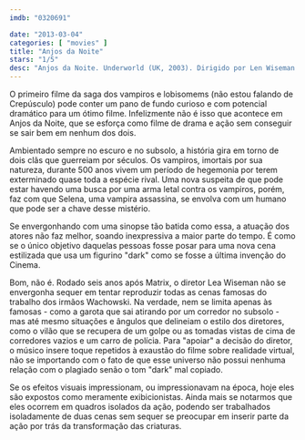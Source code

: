 ```yaml
---
imdb: "0320691"

date: "2013-03-04"
categories: [ "movies" ]
title: "Anjos da Noite"
stars: "1/5"
desc: "Anjos da Noite. Underworld (UK, 2003). Dirigido por Len Wiseman. Escrito por Kevin Grevioux, Len Wiseman, Danny McBride, Danny McBride. Com Kate Beckinsale, Scott Speedman, Michael Sheen, Shane Brolly, Bill Nighy, Erwin Leder, Sophia Myles, Robbie Gee, Wentworth Miller."
---
```

O primeiro filme da saga dos vampiros e lobisomems (não estou falando de Crepúsculo) pode conter um pano de fundo curioso e com potencial dramático para um ótimo filme. Infelizmente não é isso que acontece em Anjos da Noite, que se esforça como filme de drama e ação sem conseguir se sair bem em nenhum dos dois.

Ambientado sempre no escuro e no subsolo, a história gira em torno de dois clãs que guerreiam por séculos. Os vampiros, imortais por sua natureza, durante 500 anos vivem um período de hegemonia por terem exterminado quase toda a espécie rival. Uma nova suspeita de que pode estar havendo uma busca por uma arma letal contra os vampiros, porém, faz com que Selena, uma vampira assassina, se envolva com um humano que pode ser a chave desse mistério.

Se envergonhando com uma sinopse tão batida como essa, a atuação dos atores não faz melhor, soando inexpressiva a maior parte do tempo. É como se o único objetivo daquelas pessoas fosse posar para uma nova cena estilizada que usa um figurino "dark" como se fosse a última invenção do Cinema.

Bom, não é. Rodado seis anos após Matrix, o diretor Lea Wiseman não se envergonha sequer em tentar reproduzir todas as cenas famosas do trabalho dos irmãos Wachowski. Na verdade, nem se limita apenas às famosas - como a garota que sai atirando por um corredor no subsolo - mas até mesmo situações e ângulos que delineiam o estilo dos diretores, como o vilão que se recupera de um golpe ou as tomadas vistas de cima de corredores vazios e um carro de polícia. Para "apoiar" a decisão do diretor, o músico insere toque repetidos à exaustão do filme sobre realidade virtual, não se importando com o fato de que esse universo não possui nenhuma relação com o plagiado senão o tom "dark" mal copiado.

Se os efeitos visuais impressionam, ou impressionavam na época, hoje eles são expostos como meramente exibicionistas. Ainda mais se notarmos que eles ocorrem em quadros isolados da ação, podendo ser trabalhados isoladamente de duas cenas sem sequer se preocupar em inserir parte da ação por trás da transformação das criaturas.

